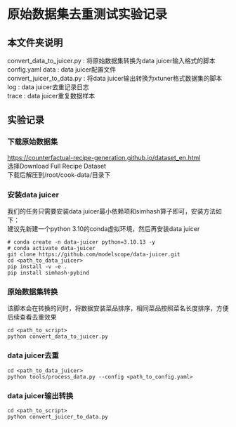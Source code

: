 # 原始数据集去重测试实验记录
## 本文件夹说明
convert_data_to_juicer.py : 将原始数据集转换为data juicer输入格式的脚本  
config.yaml data : data juicer配置文件  
convert_juicer_to_data.py : 将data juicer输出转换为xtuner格式数据集的脚本  
log : data juicer去重记录日志  
trace : data juicer重复数据样本  
## 实验记录
### 下载原始数据集
https://counterfactual-recipe-generation.github.io/dataset_en.html  
选择Download Full Recipe Dataset  
下载后解压到/root/cook-data/目录下  
### 安装data juicer
我们的任务只需要安装data juicer最小依赖项和simhash算子即可，安装方法如下：  
建议先新建一个python 3.10的conda虚拟环境，然后再安装data juicer
```shell
# conda create -n data-juicer python=3.10.13 -y
# conda activate data-juicer
git clone https://github.com/modelscope/data-juicer.git
cd <path_to_data_juicer>
pip install -v -e .
pip install simhash-pybind
```
### 原始数据集转换
该脚本会在转换的同时，将数据安装菜品排序，相同菜品按照菜名长度排序，方便后续查看去重效果
```shell
cd <path_to_script>
python convert_data_to_juicer.py
```
### data juicer去重
```shell
cd <path_to_data_juicer>
python tools/process_data.py --config <path_to_config.yaml>
```
### data juicer输出转换
```shell
cd <path_to_script>
python convert_juicer_to_data.py
```
